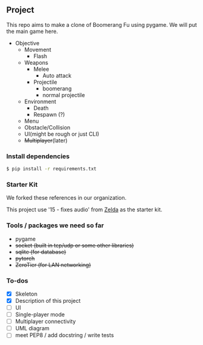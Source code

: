 ## Project
This repo aims to make a clone of Boomerang Fu using pygame. We will put the main game here.

- Objective
    - Movement    
        - Flash
    - Weapons
        - Melee
            - Auto attack      
        - Projectile
            - boomerang     
            - normal projectile
    - Environment
        - Death
        - Respawn (?)
    - Menu
    - Obstacle/Collision
    - UI(might be rough or just CLI)
    - ~~Multiplayer~~(later)

### Install dependencies
```sh
$ pip install -r requirements.txt
```

### Starter Kit 
We forked these references in our organization.  

This project use '15 - fixes audio' from [Zelda](https://github.com/clear-code-projects/Zelda) as the starter kit.  

### Tools / packages we need so far
- pygame
- ~~socket (built in tcp/udp or some other libraries)~~
- ~~sqlite (for database)~~
- ~~pytorch~~
- ~~ZeroTier (for LAN networking)~~

### To-dos
- [x] Skeleton
- [x] Description of this project
- [ ] UI
- [ ] Single-player mode
- [ ] Multiplayer connectivity
- [ ] UML diagram
- [ ] meet PEP8 / add docstring / write tests

